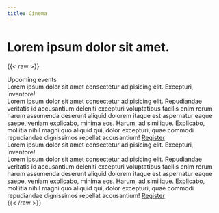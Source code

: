 ```yaml
---
title: Cinema
---
```

# Lorem ipsum dolor sit amet.

{{< raw >}}
<div class="page__heading">Upcoming events</div>
				<div class="content__wrapper-about">
					<div class="content__container-x">
						<div class="content__header-x" onclick = "javascript:news1()">
							<div class="content__header-text-x">Lorem ipsum dolor sit amet consectetur adipisicing elit.
								Excepturi, inventore!</div>
							<div class="contentent__header-img-x"><img class="accardion-img"
									src="/images/home__web__page/down.png" alt=""></div>
						</div>
						<div class="content__body-x" id = "news_block_1">
							Lorem ipsum dolor sit amet consectetur adipisicing elit. Repudiandae veritatis id accusantium
							deleniti excepturi voluptatibus facilis enim rerum harum assumenda deserunt aliquid dolorem itaque
							est aspernatur eaque saepe, veniam explicabo, minima eos. Harum, ad similique. Explicabo, mollitia
							nihil magni quo aliquid qui, dolor excepturi, quae commodi repudiandae dignissimos repellat
							accusantium!
							<a href="https://j13.sk/prednasky/" class="see__all">
								Register
							</a>
						</div>
					</div>
					<div class="content__container-x">
						<div class="content__header-x" onclick = "javascript:news2()">
							<div class="content__header-text-x">Lorem ipsum dolor sit amet consectetur adipisicing elit.
								Excepturi, inventore!</div>
							<div class="contentent__header-img-x"><img class="accardion-img"
									src="/images/home__web__page/down.png" alt=""></div>
						</div>
						<div class="content__body-x" id = "news_block_2">
							Lorem ipsum dolor sit amet consectetur adipisicing elit. Repudiandae veritatis id accusantium
							deleniti excepturi voluptatibus facilis enim rerum harum assumenda deserunt aliquid dolorem itaque
							est aspernatur eaque saepe, veniam explicabo, minima eos. Harum, ad similique. Explicabo, mollitia
							nihil magni quo aliquid qui, dolor excepturi, quae commodi repudiandae dignissimos repellat
							accusantium!
							<a href="https://j13.sk/prednasky/" class="see__all">
								Register
							</a>
						</div>
					</div>
				</div>
<script src = "/JS/en.js"></script>
{{< /raw >}}